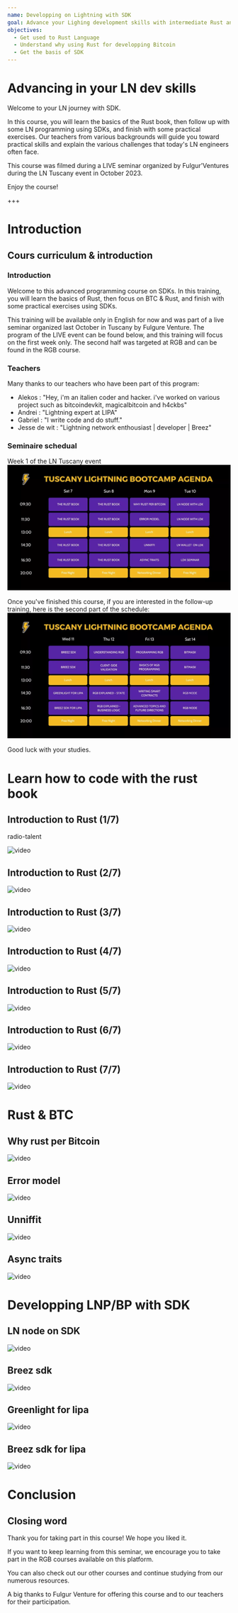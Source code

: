 ```yaml
---
name: Developping on Lightning with SDK
goal: Advance your Lighing development skills with intermediate Rust and SDK training.
objectives:
  - Get used to Rust Language
  - Understand why using Rust for developping Bitcoin
  - Get the basis of SDK 
---
```


# Advancing in your LN dev skills 

Welcome to your LN journey with SDK.

In this course, you will learn the basics of the Rust book, then follow up with some LN programming using SDKs, and finish with some practical exercises. Our teachers from various backgrounds will guide you toward practical skills and explain the various challenges that today's LN engineers often face.

This course was filmed during a LIVE seminar organized by Fulgur'Ventures during the LN Tuscany event in October 2023.

Enjoy the course!

+++

# Introduction

## Cours curriculum & introduction 

### Introduction 

Welcome to this advanced programming course on SDKs. In this training, you will learn the basics of Rust, then focus on BTC & Rust, and finish with some practical exercises using SDKs.

This training will be available only in English for now and was part of a live seminar organized last October in Tuscany by Fulgure Venture. The program of the LIVE event can be found below, and this training will focus on the first week only. The second half was targeted at RGB and can be found in the RGB course.

### Teachers

Many thanks to our teachers who have been part of this program:

- Alekos : "Hey, i'm an italien coder and hacker. i've worked on various project such as bitcoindevkit, magicalbitcoin and h4ckbs"
- Andrei : "Lightning expert at LIPA"
- Gabriel : "I write code and do stuff."
- Jesse de wit : "Lightning network enthousiast | developer | Breez"

### Seminaire schedual 

Week 1 of the LN Tuscany event
![image](assets/1.webp)

Once you've finished this course, if you are interested in the follow-up training, here is the second part of the schedule:
![image](assets/2.webp)

Good luck with your studies.

# Learn how to code with the rust book

## Introduction to Rust (1/7)
<professor>radio-talent</professor>

![video](https://www.youtube.com/watch?v=aZYhDXE_Gas)

## Introduction to Rust (2/7)

![video](https://youtu.be/Xm8eCv4LQPc)

## Introduction to Rust (3/7)

![video](https://youtu.be/R8NeHvHT0uc)

## Introduction to Rust (4/7)

![video](https://youtu.be/et8pKvYiO4c)

## Introduction to Rust (5/7)

![video](https://youtu.be/PxQkVmxOc40)

## Introduction to Rust (6/7)

![video](https://youtu.be/3C6hl9BW-Ho)

## Introduction to Rust (7/7)

![video](https://youtu.be/SBDcb_AauHM)

# Rust & BTC 

## Why rust per Bitcoin

![video](https://youtu.be/veLj2w6ulpc)

## Error model

![video](https://youtu.be/X3VKhLtKTRU)

## Unniffit

![video](https://youtu.be/zro9GQpJrH0)

## Async traits

![video](https://youtu.be/cz66eTfk0lw)

# Developping LNP/BP with SDK

## LN node on SDK

![video](https://youtu.be/aEzpxuhLdeo)

## Breez sdk

![video](https://youtu.be/M3ad9BE6ovo)

## Greenlight for lipa

![video](https://youtu.be/gKiIPF4apeE)

## Breez sdk for lipa

![video](https://youtu.be/6VaIVvBKjLY)

# Conclusion

## Closing word

Thank you for taking part in this course! We hope you liked it.

If you want to keep learning from this seminar, we encourage you to take part in the RGB courses available on this platform.

You can also check out our other courses and continue studying from our numerous resources.

A big thanks to Fulgur Venture for offering this course and to our teachers for their participation.